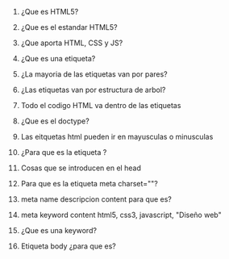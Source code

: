 1. ¿Que es HTML5?


2. ¿Que es el estandar HTML5?


3. ¿Que aporta HTML, CSS y JS?


4. ¿Que es una etiqueta?


5. ¿La mayoria de las etiquetas van por pares?


6. ¿Las etiquetas van por estructura de arbol?


7. Todo el codigo HTML va dentro de las etiquetas <html> </html>


8. ¿Que es el doctype?


9. Las eitquetas html pueden ir en mayusculas o minusculas


10. ¿Para que es la etiqueta <head>?


11. Cosas que se introducen en el head


12. Para que es la etiqueta meta charset=""?


13. meta name descripcion content para que es?


14. meta keyword content html5, css3, javascript, "Diseño web"


15. ¿Que es una keyword?


16. Etiqueta body ¿para que es?

